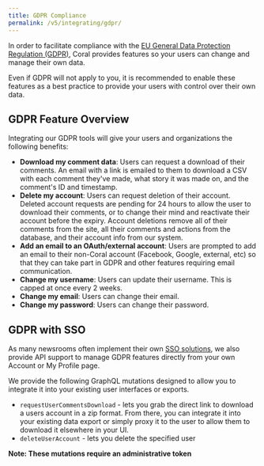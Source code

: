 ```yaml
---
title: GDPR Compliance
permalink: /v5/integrating/gdpr/
---
```


In order to facilitate compliance with the
[EU General Data Protection Regulation (GDPR)](https://www.eugdpr.org/), Coral
provides features so your users can change and manage their own data.

Even if GDPR will not apply to you, it is recommended to enable these
features as a best practice to provide your users with control over their own
data.

## GDPR Feature Overview

Integrating our GDPR tools will give your users and organizations the following benefits:

- **Download my comment data**: Users can request a download of their comments. An email with a link is emailed to them to download a CSV with each comment they've made, what story it was made on, and the comment's ID and timestamp.
- **Delete my account**: Users can request deletion of their account. Deleted account requests are pending for 24 hours to allow the user to download their comments, or to change their mind and reactivate their account before the expiry. Account deletions remove all of their comments from the site, all their comments and actions from the database, and their account info from our system.
- **Add an email to an OAuth/external account**: Users are prompted to add an email to their non-Coral account (Facebook, Google, external, etc) so that they can take part in GDPR and other features requiring email communication.
- **Change my username**: Users can update their username. This is capped at once every 2 weeks.
- **Change my email**: Users can change their email.
- **Change my password**: Users can change their password.

## GDPR with SSO

As many newsrooms often implement their own [SSO solutions](/talk/v5/integrating/sso/),
we also provide API support to manage GDPR features directly from your own Account or My Profile page.

We provide the following GraphQL mutations designed to allow you to integrate it into your existing user
interfaces or exports.

- `requestUserCommentsDownload` - lets you grab the direct link to download a users
  account in a zip format. From there, you can integrate it into your existing
  data export or simply proxy it to the user to allow them to download it
  elsewhere in your UI.
- `deleteUserAccount` - lets you delete the specified user

**Note: These mutations require an administrative token**
